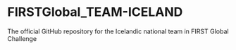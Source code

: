 # FIRSTGlobal_TEAM-ICELAND
The official GitHub repository for the Icelandic national team in FIRST Global Challenge
